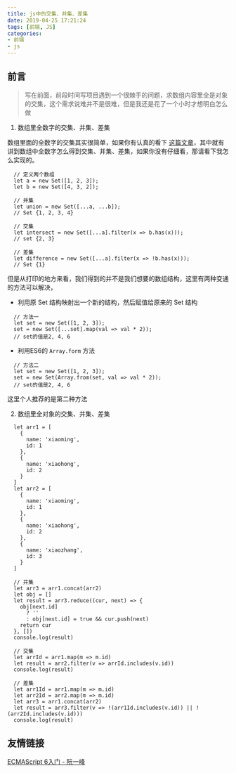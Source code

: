 ```yaml
---
title: js中的交集、并集、差集
date: 2019-04-25 17:21:24
tags: [前端, JS]
categories:
- 前端
- js
---
```


## 前言

> 写在前面，前段时间写项目遇到一个很棘手的问题，求数组内容里全是对象的交集，这个需求说难并不是很难，但是我还是花了一个小时才想明白怎么做

<!-- more -->

1. 数组里全数字的交集、并集、差集

数组里面的全数字的交集其实很简单，如果你有认真的看下 [这篇文章](http://es6.ruanyifeng.com/#docs/set-map)，其中就有讲到数组中全数字怎么得到交集、并集、差集，如果你没有仔细看，那请看下我怎么实现的。

```
  // 定义两个数组
  let a = new Set([1, 2, 3]);
  let b = new Set([4, 3, 2]);

  // 并集
  let union = new Set([...a, ...b]);
  // Set {1, 2, 3, 4}

  // 交集
  let intersect = new Set([...a].filter(x => b.has(x)));
  // set {2, 3}

  // 差集
  let difference = new Set([...a].filter(x => !b.has(x)));
  // Set {1}
```
但是从打印的地方来看，我们得到的并不是我们想要的数组结构，这里有两种变通的方法可以解决，

- 利用原 Set 结构映射出一个新的结构，然后赋值给原来的 Set 结构

```
  // 方法一
  let set = new Set([1, 2, 3]);
  set = new Set([...set].map(val => val * 2));
  // set的值是2, 4, 6
```

- 利用ES6的 `Array.form` 方法

```
  // 方法二
  let set = new Set([1, 2, 3]);
  set = new Set(Array.from(set, val => val * 2));
  // set的值是2, 4, 6
```

这里个人推荐的是第二种方法

2. 数组里全对象的交集、并集、差集

```
  let arr1 = [
    {
      name: 'xiaoming',
      id: 1
    },
    {
      name: 'xiaohong',
      id: 2
    }
  ]
  let arr2 = [
    {
      name: 'xiaoming',
      id: 1
    },
    {
      name: 'xiaohong',
      id: 2
    },
    {
      name: 'xiaozhang',
      id: 3
    }
  ]

  // 并集
  let arr3 = arr1.concat(arr2)
  let obj = []
  let result = arr3.reduce((cur, next) => {
    obj[next.id]
      ? ''
      : obj[next.id] = true && cur.push(next)
    return cur
  }, [])
  console.log(result)

  // 交集
  let arrId = arr1.map(m => m.id)
  let result = arr2.filter(v => arrId.includes(v.id))
  console.log(result)

  // 差集
  let arr1Id = arr1.map(m => m.id)
  let arr2Id = arr2.map(m => m.id)
  let arr3 = arr1.concat(arr2)
  let result = arr3.filter(v => !(arr1Id.includes(v.id)) || !(arr2Id.includes(v.id)))
  console.log(result)
```

## 友情链接

[ECMAScript 6入门 - 阮一峰](http://es6.ruanyifeng.com/#docs/set-map)

